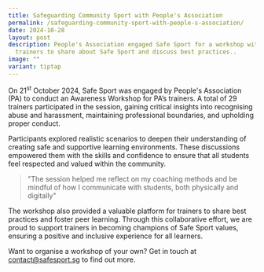 ```yaml
---
title: Safeguarding Community Sport with People's Association
permalink: /safeguarding-community-sport-with-people-s-association/
date: 2024-10-28
layout: post
description: People's Association engaged Safe Sport for a workshop with sport
  trainers to share about Safe Sport and discuss best practices..
image: ""
variant: tiptap
---
```

<p>On 21<sup>st</sup> October 2024, Safe Sport was engaged by People's Association
(PA) to conduct an Awareness Workshop for PA’s trainers. A total of 29
trainers participated in the session, gaining critical insights into recognising
abuse and harassment, maintaining professional boundaries, and upholding
proper conduct.</p>
<p>Participants explored realistic scenarios to deepen their understanding
of creating safe and supportive learning environments. These discussions
empowered them with the skills and confidence to ensure that all students
feel respected and valued within the community.</p>
<blockquote>
<p>"The session helped me reflect on my coaching methods and be mindful of
how I communicate with students, both physically and digitally"</p>
</blockquote>
<p>The workshop also provided a valuable platform for trainers to share best
practices and foster peer learning. Through this collaborative effort,
we are proud to support trainers in becoming champions of Safe Sport values,
ensuring a positive and inclusive experience for all learners.</p>
<p>Want to organise a workshop of your own? Get in touch at <a href="mailto:contact@safesport.sg" rel="noopener noreferrer nofollow" target="_blank">contact@safesport.sg</a> to
find out more.</p>